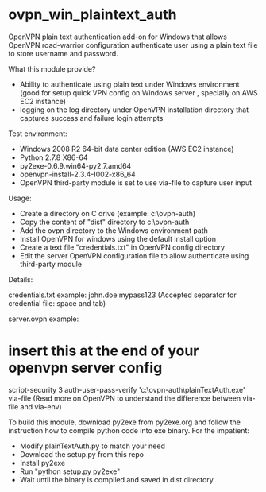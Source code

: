 ovpn_win_plaintext_auth
=======================

OpenVPN plain text authentication add-on for Windows that allows OpenVPN road-warrior configuration authenticate user using a plain text file to store username and password.

What this module provide?
- Ability to authenticate using plain text under Windows environment (good for setup quick VPN config on Windows server , specially on AWS EC2 instance)
- logging on the log directory under OpenVPN installation directory that captures success and failure login attempts

Test environment:
- Windows 2008 R2 64-bit data center edition (AWS EC2 instance)
- Python 2.7.8 X86-64
- py2exe-0.6.9.win64-py2.7.amd64
- openvpn-install-2.3.4-I002-x86_64
- OpenVPN third-party module is set to use via-file to capture user input

Usage:

- Create a directory on C drive (example: c:\ovpn-auth)
- Copy the content of "dist" directory to c:\ovpn-auth
- Add the ovpn directory to the Windows environment path
- Install OpenVPN for windows using the default install option
- Create a text file "credentials.txt" in OpenVPN config directory
- Edit the server OpenVPN configuration file to allow authenticate using third-party module

Details:

credentials.txt example:
john.doe mypass123
(Accepted separator for credential file: space and tab)

server.ovpn example:
# insert this at the end of your openvpn server config
script-security 3
auth-user-pass-verify 'c:\\ovpn-auth\\plainTextAuth.exe' via-file
(Read more on OpenVPN to understand the difference between via-file and via-env)

To build this module, download py2exe from py2exe.org and follow the instruction how to compile python code into exe binary. For the impatient:
- Modify plainTextAuth.py to match your need
- Download the setup.py from this repo
- Install py2exe
- Run "python setup.py py2exe"
- Wait until the binary is compiled and saved in dist directory
